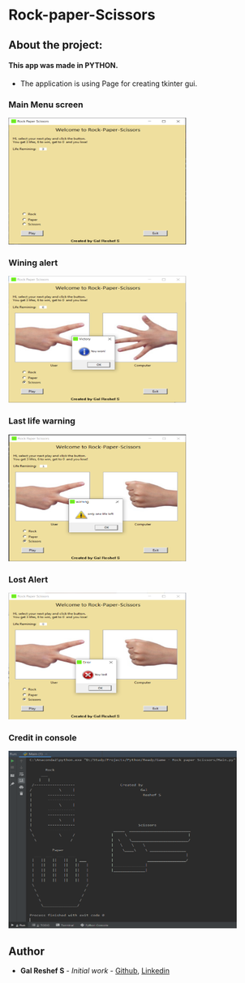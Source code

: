 # Rock-paper-Scissors

## About the project:
#### This app was made in PYTHON.

- The application is using Page for creating tkinter gui.

### Main Menu screen
<img src="https://github.com/galsreshef/Rock-paper-Scissors/blob/master/Resources/rps_welcome.png" height="250" width="350">

### Wining alert
<img src="https://github.com/galsreshef/Rock-paper-Scissors/blob/master/Resources/rps_won.png" height="250" width="350">

### Last life warning
<img src="https://github.com/galsreshef/Rock-paper-Scissors/blob/master/Resources/rps_warning.png" height="250" width="350">

### Lost Alert
<img src="https://github.com/galsreshef/Rock-paper-Scissors/blob/master/Resources/rps_lost.png" height="250" width="350">

### Credit in console
<img src="https://github.com/galsreshef/Rock-paper-Scissors/blob/master/Resources/rps_credit.png" height="350" width="450">

## Author

* **Gal Reshef S** - *Initial work* - [Github](https://github.com/galsreshef), [Linkedin](https://www.linkedin.com/in/gal-reshef-s-93871b16a)
